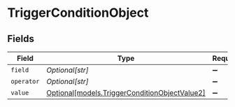 # TriggerConditionObject


## Fields

| Field                                                                                      | Type                                                                                       | Required                                                                                   | Description                                                                                |
| ------------------------------------------------------------------------------------------ | ------------------------------------------------------------------------------------------ | ------------------------------------------------------------------------------------------ | ------------------------------------------------------------------------------------------ |
| `field`                                                                                    | *Optional[str]*                                                                            | :heavy_minus_sign:                                                                         | N/A                                                                                        |
| `operator`                                                                                 | *Optional[str]*                                                                            | :heavy_minus_sign:                                                                         | N/A                                                                                        |
| `value`                                                                                    | [Optional[models.TriggerConditionObjectValue2]](../models/triggerconditionobjectvalue2.md) | :heavy_minus_sign:                                                                         | N/A                                                                                        |